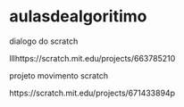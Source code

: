 # aulasdealgoritimo 
 <p>dialogo do scratch<p> 
lllhttps://scratch.mit.edu/projects/663785210
 <p>projeto movimento scratch<p>
https://scratch.mit.edu/projects/671433894p

